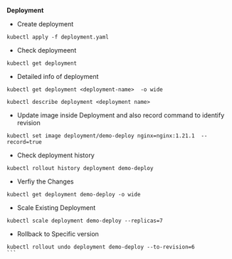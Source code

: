 **Deployment**



- Create deployment 
````
kubectl apply -f deployment.yaml
````

- Check deploymeent
````
kubectl get deployment
````
- Detailed info of deployment
  
````
kubectl get deployment <deployment-name>  -o wide
````

````
kubectl describe deployment <deployment name>
````
- Update image inside Deployment and also record command to identify revision
````
kubectl set image deployment/demo-deploy nginx=nginx:1.21.1  --record=true
````

- Check deployment history
````
kubectl rollout history deployment demo-deploy
````

- Verfiy the Changes
````
kubectl get deployment demo-deploy -o wide
````
- Scale Existing Deployment
````
kubectl scale deployment demo-deploy --replicas=7
````
- Rollback to Specific version
````
kubectl rollout undo deployment demo-deploy --to-revision=6
```
